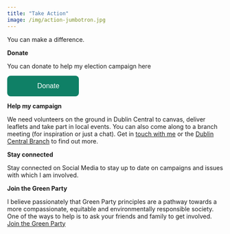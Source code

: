 ```yaml
---
title: "Take Action"
image: /img/action-jumbotron.jpg
---
```

You can make a difference. 

**Donate**

You can donate to help my election campaign here

<a style="background: #0f8066 url(https://donorbox.org/images/white_logo.svg) no-repeat 45px;color: #fff;text-decoration: none;font-family: Verdana,sans-serif;display: inline-block;font-size: 16px;padding: 15px 45px;padding-left: 70px;border-radius: 8px;" href="https://donorbox.org/elect-janet-horner-to-dublin-city-council-in-2024">Donate</a>


**Help my campaign**

We need volunteers on the ground in Dublin Central to canvas, deliver leaflets and take part in local events. You can also come along to a branch meeting (for inspiration or just a chat).  Get in [touch with me](/contact) or the [Dublin Central Branch](mailto:dublincentral@greenparty.ie) to find out more.

**Stay connected**

Stay connected on Social Media to stay up to date on campaigns and issues with which I am involved.

**Join the Green Party**

I believe passionately that Green Party principles are a pathway towards a more compassionate, equitable and environmentally responsible society. One of the ways to help is to ask your friends and family to get involved. [Join the Green Party](https://my.greenparty.ie/join)
